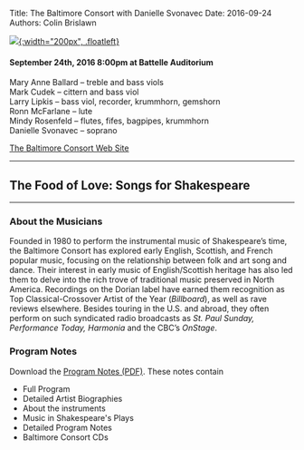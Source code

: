 Title: The Baltimore Consort with Danielle Svonavec
Date: 2016-09-24
Authors: Colin Brislawn

<style>
#banner {
	background-image: url("./images/2016-2017/BaltimoreConsortLarge.jpg");
	background-position: top;
	height: 700px;
}
#banner div {
	display: none;
}
@media (max-width: 768px) {
	#banner {
		height: 300px;
	}
}
@media (min-width: 1930px) {
	#banner {
		height: 80%;
	}
}

</style>

[![ ]({filename}/images/2016-2017/BaltimoreConsort400.jpg){:width="200px", .floatleft}]({filename}./BaltimoreConsort.md)

#### September 24th, 2016 8:00pm at Battelle Auditorium

Mary Anne Ballard – treble and bass viols <br>
Mark Cudek – cittern and bass viol <br>
Larry Lipkis – bass viol, recorder, krummhorn, gemshorn <br>
Ronn McFarlane – lute <br>
Mindy Rosenfeld – flutes, fifes, bagpipes, krummhorn <br>
Danielle Svonavec – soprano

[The Baltimore Consort Web Site](http://www.baltcons.com/)

---

## The Food of Love: Songs for Shakespeare


---

### About the Musicians

Founded in 1980 to perform the instrumental music of Shakespeare’s time, the Baltimore Consort has
explored early English, Scottish, and French popular music, focusing on the relationship between folk and
art song and dance. Their interest in early music of English/Scottish heritage has also led them to delve into
the rich trove of traditional music preserved in North America. Recordings on the Dorian label have earned
them recognition as Top Classical-Crossover Artist of the Year (_Billboard_), as well as rave reviews elsewhere.
Besides touring in the U.S. and abroad, they often perform on such syndicated radio broadcasts as _St. Paul
Sunday, Performance Today, Harmonia_ and the CBC’s _OnStage_.

### Program Notes
Download the [Program Notes (PDF)]({filename}/images/2016-2017/ProgramNotesBaltimoreConsort.pdf). These notes contain

- Full Program
- Detailed Artist Biographies
- About the instruments
- Music in Shakespeare's Plays
- Detailed Program Notes
- Baltimore	Consort	CDs
